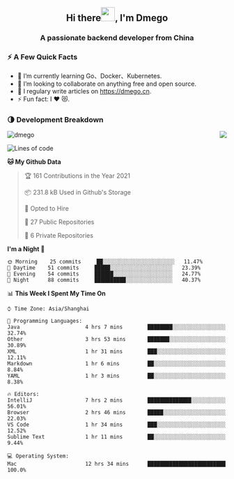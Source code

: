 <h2 align="center">Hi there<img src="https://cdn.jsdelivr.net/gh/dmego/images/img/Hi.gif" height="32" />, I'm Dmego </h2>
<h3 align="center">A passionate backend developer from China</h3>

### ⚡️ A Few Quick Facts

<ul>
    <li> 🌱 I’m currently learning Go、Docker、Kubernetes.</li>
    <li> 👯 I’m looking to collaborate on anything free and open source.</li>
    <li> 📝 I regulary write articles on <a href="https://dmego.cn">https://dmego.cn</a>.</li>
    <li> ⚡ Fun fact: I ❤️ 😻.</li>
</ul>

### 🌗 Development Breakdown

<img src="https://komarev.com/ghpvc/?username=dmego" alt="dmego" />

<img align="right" src="https://github-readme-stats.vercel.app/api?username=dmego&show_icons=true&icon_color=1573B3&hide_title=true&text_color=718096&bg_color=00000000&hide_border=true"/>

<!--START_SECTION:waka-->
![Lines of code](https://img.shields.io/badge/From%20Hello%20World%20I%27ve%20Written-228294%20lines%20of%20code-blue)

**🐱 My Github Data** 

> 🏆 161 Contributions in the Year 2021
 > 
> 📦 231.8 kB Used in Github's Storage 
 > 
> 💼 Opted to Hire
 > 
> 📜 27 Public Repositories 
 > 
> 🔑 6 Private Repositories  
 > 
**I'm a Night 🦉** 

```text
🌞 Morning    25 commits     ██░░░░░░░░░░░░░░░░░░░░░░░   11.47% 
🌆 Daytime    51 commits     █████░░░░░░░░░░░░░░░░░░░░   23.39% 
🌃 Evening    54 commits     ██████░░░░░░░░░░░░░░░░░░░   24.77% 
🌙 Night      88 commits     ██████████░░░░░░░░░░░░░░░   40.37%

```


📊 **This Week I Spent My Time On** 

```text
⌚︎ Time Zone: Asia/Shanghai

💬 Programming Languages: 
Java                     4 hrs 7 mins        ████████░░░░░░░░░░░░░░░░░   32.74% 
Other                    3 hrs 53 mins       ███████░░░░░░░░░░░░░░░░░░   30.89% 
XML                      1 hr 31 mins        ███░░░░░░░░░░░░░░░░░░░░░░   12.11% 
Markdown                 1 hr 6 mins         ██░░░░░░░░░░░░░░░░░░░░░░░   8.84% 
YAML                     1 hr 3 mins         ██░░░░░░░░░░░░░░░░░░░░░░░   8.38%

🔥 Editors: 
IntelliJ                 7 hrs 2 mins        ██████████████░░░░░░░░░░░   56.01% 
Browser                  2 hrs 46 mins       █████░░░░░░░░░░░░░░░░░░░░   22.03% 
VS Code                  1 hr 34 mins        ███░░░░░░░░░░░░░░░░░░░░░░   12.52% 
Sublime Text             1 hr 11 mins        ██░░░░░░░░░░░░░░░░░░░░░░░   9.44%

💻 Operating System: 
Mac                      12 hrs 34 mins      █████████████████████████   100.0%

```


<!--END_SECTION:waka-->
